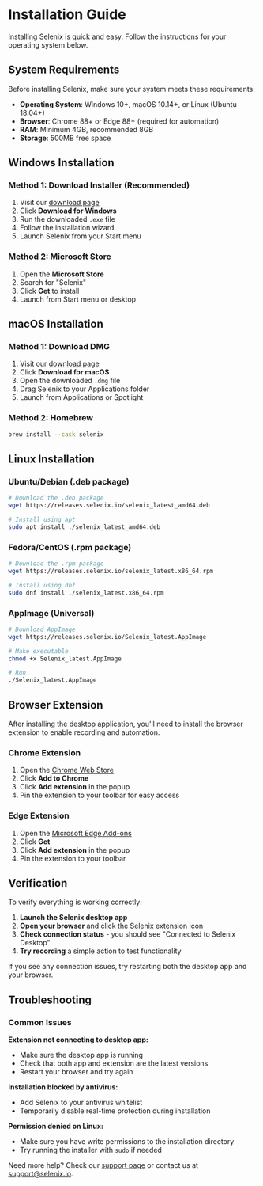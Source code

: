 # Installation Guide

Installing Selenix is quick and easy. Follow the instructions for your operating system below.

## System Requirements

Before installing Selenix, make sure your system meets these requirements:

- **Operating System**: Windows 10+, macOS 10.14+, or Linux (Ubuntu 18.04+)
- **Browser**: Chrome 88+ or Edge 88+ (required for automation)
- **RAM**: Minimum 4GB, recommended 8GB
- **Storage**: 500MB free space

## Windows Installation

### Method 1: Download Installer (Recommended)

1. Visit our [download page](https://selenix.io/download)
2. Click **Download for Windows**
3. Run the downloaded `.exe` file
4. Follow the installation wizard
5. Launch Selenix from your Start menu

### Method 2: Microsoft Store

1. Open the **Microsoft Store**
2. Search for "Selenix"
3. Click **Get** to install
4. Launch from Start menu or desktop

## macOS Installation

### Method 1: Download DMG

1. Visit our [download page](https://selenix.io/download)
2. Click **Download for macOS**
3. Open the downloaded `.dmg` file
4. Drag Selenix to your Applications folder
5. Launch from Applications or Spotlight

### Method 2: Homebrew

```bash
brew install --cask selenix
```

## Linux Installation

### Ubuntu/Debian (.deb package)

```bash
# Download the .deb package
wget https://releases.selenix.io/selenix_latest_amd64.deb

# Install using apt
sudo apt install ./selenix_latest_amd64.deb
```

### Fedora/CentOS (.rpm package)

```bash
# Download the .rpm package  
wget https://releases.selenix.io/selenix_latest.x86_64.rpm

# Install using dnf
sudo dnf install ./selenix_latest.x86_64.rpm
```

### AppImage (Universal)

```bash
# Download AppImage
wget https://releases.selenix.io/Selenix_latest.AppImage

# Make executable
chmod +x Selenix_latest.AppImage

# Run
./Selenix_latest.AppImage
```

## Browser Extension

After installing the desktop application, you'll need to install the browser extension to enable recording and automation.

### Chrome Extension

1. Open the [Chrome Web Store](https://chrome.google.com/webstore/detail/selenix/abc123)
2. Click **Add to Chrome**
3. Click **Add extension** in the popup
4. Pin the extension to your toolbar for easy access

### Edge Extension

1. Open the [Microsoft Edge Add-ons](https://microsoftedge.microsoft.com/addons/detail/selenix/abc123)
2. Click **Get**
3. Click **Add extension** in the popup
4. Pin the extension to your toolbar

## Verification

To verify everything is working correctly:

1. **Launch the Selenix desktop app**
2. **Open your browser** and click the Selenix extension icon
3. **Check connection status** - you should see "Connected to Selenix Desktop"
4. **Try recording** a simple action to test functionality

If you see any connection issues, try restarting both the desktop app and your browser.

## Troubleshooting

### Common Issues

**Extension not connecting to desktop app:**
- Make sure the desktop app is running
- Check that both app and extension are the latest versions
- Restart your browser and try again

**Installation blocked by antivirus:**
- Add Selenix to your antivirus whitelist
- Temporarily disable real-time protection during installation

**Permission denied on Linux:**
- Make sure you have write permissions to the installation directory
- Try running the installer with `sudo` if needed

Need more help? Check our [support page](https://selenix.io/support) or contact us at support@selenix.io.
